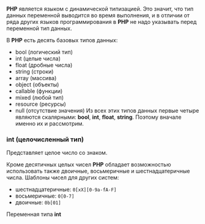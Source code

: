 **PHP** является языком с динамической типизацией. Это значит, что тип данных переменной выводится во время выполнения, и в отличии от ряда других языков программирования в **PHP** не надо указывать перед переменной тип данных.

В **PHP** есть десять базовых типов данных:
- bool (логический тип)
- int (целые числа)
- float (дробные числа)
- string (строки)
- array (массива)
- object (объекты)
- callable (функции)
- mixed (любой тип)
- resource (ресурсы)
- null (отсутствие значения)
Из всех этих типов данных первые четыре являются скалярными: **bool**, **int**, **float**, **string**. Поэтому вначале именно их и рассмотрим.

### int (целочисленный тип)
Представляет целое число со знаком.

Кроме десятичных целых чисел **PHP** обладает возможностью использовать также двоичные, восьмеричные и шестнадцатеричные числа. Шаблоны чисел для других систем:
- шестнадцатеричные: ```0[xX][0-9a-fA-F]```
- восьмеричные: ```0[0-7]```
- двоичные: ```0b[01]```

Переменная типа **int**